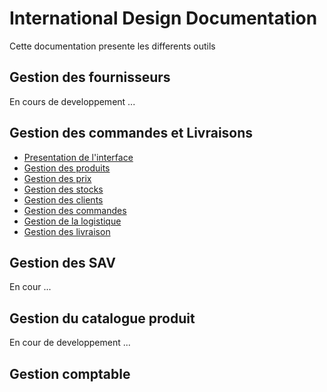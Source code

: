 # International Design Documentation

Cette documentation presente les differents outils 

## Gestion des fournisseurs

En cours de developpement ...

## Gestion des commandes et Livraisons

* [Presentation de l'interface](orders_and_delivery/interface.md)
* [Gestion des produits](orders_and_delivery/products.md)
* [Gestion des prix](orders_and_delivery/prices.md)
* [Gestion des stocks](orders_and_delivery/stocks.md)
* [Gestion des clients](orders_and_delivery/clients.md)
* [Gestion des commandes](orders_and_delivery/orders.md)
* [Gestion de la logistique](orders_and_delivery/logistics.md)
* [Gestion des livraison](orders_and_delivery/delivery.md)

## Gestion des SAV

En cour ...

## Gestion du catalogue produit

En cour de developpement ...

## Gestion comptable
